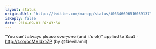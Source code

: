 ```yaml
---
layout: status
originalUrl: 'https://twitter.com/marcgg/status/506346696516059137'
isReply: false
date: 2014-09-01 07:43:54
---
```


"You can't always please everyone (and it's ok)" applied to SaaS ~ http://t.co/ocMVldxoZP (by @fdevillamil)

